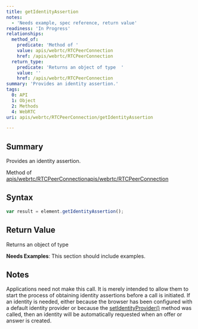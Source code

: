 ```yaml
---
title: getIdentityAssertion
notes:
  - 'Needs example, spec reference, return value'
readiness: 'In Progress'
relationships:
  method_of:
    predicate: 'Method of '
    value: apis/webrtc/RTCPeerConnection
    href: /apis/webrtc/RTCPeerConnection
  return_type:
    predicate: 'Returns an object of type  '
    value: ''
    href: /apis/webrtc/RTCPeerConnection
summary: 'Provides an identity assertion.'
tags:
  0: API
  1: Object
  2: Methods
  4: WebRTC
uri: apis/webrtc/RTCPeerConnection/getIdentityAssertion

---
```

## Summary

Provides an identity assertion.

Method of [apis/webrtc/RTCPeerConnection](/apis/webrtc/RTCPeerConnection)[apis/webrtc/RTCPeerConnection](/apis/webrtc/RTCPeerConnection)

## Syntax

``` js
var result = element.getIdentityAssertion();
```

## Return Value

Returns an object of type

**Needs Examples**: This section should include examples.

## Notes

Applications need not make this call. It is merely intended to allow them to start the process of obtaining identity assertions before a call is initiated. If an identity is needed, either because the browser has been configured with a default identity provider or because the [setIdentityProvider()](/apis/webrtc/RTCPeerConnection/setIdentityProvider) method was called, then an identity will be automatically requested when an offer or answer is created.
